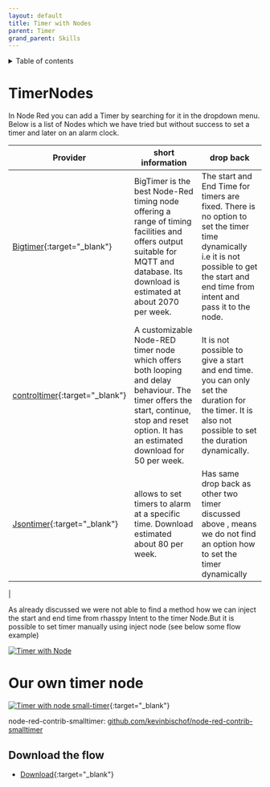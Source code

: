 ```yaml
---
layout: default
title: Timer with Nodes
parent: Timer
grand_parent: Skills
---
```


<details close markdown="block">
  <summary>
    Table of contents
  </summary>
  {: .text-delta }
1. TOC
{:toc}
</details>

# TimerNodes
In Node Red you can add a Timer by searching for it in the dropdown menu. Below is a list of Nodes which we have tried but without success to set a timer and later on an alarm clock.

|Provider | short information | drop back | 
|----------------|-------------------------------------------------------------------------------------|---------------------|
| [Bigtimer](https://flows.nodered.org/node/node-red-contrib-bigtimer){:target="_blank"}    | BigTimer is the best Node-Red timing node offering a range of timing facilities and offers output suitable for MQTT and database. Its download is estimated at about 2070 per week. |  The start and End Time for timers are fixed. There is no option to set the timer time dynamically i.e it is not possible to get the start and end time from intent and pass it to the node.| 
| [controltimer](https://flows.nodered.org/node/node-red-contrib-controltimer){:target="_blank"}   | A customizable Node-RED timer node which offers both looping and delay behaviour. The timer offers the start, continue, stop and reset option. It has an estimated download for 50 per week. |It is not possible to give a start and end time. you can only set the duration for the timer. It is also not possible to set the duration dynamically. |   
| [Jsontimer](https://flows.nodered.org/node/node-red-contrib-jsontimer){:target="_blank"}   | allows to set timers to alarm at a specific time. Download estimated about 80 per week. | Has same drop back as other two timer discussed above , means we do not find an option how to set the timer dynamically|
| 

As already discussed we were not able to find a method how we can inject the start and end time from rhasspy Intent to the timer Node.But it is possible to set timer manually using inject node (see below some flow example)

[![Timer with Node](/assets/timer_Node.PNG)](/assets/timer_Node.PNG)

# Our own timer node

[![Timer with node small-timer](/assets/timer_small-timer-flow_version2.png)](/assets/timer_small-timer-flow_version2.png){:target="_blank"}

node-red-contrib-smalltimer: [github.com/kevinbischof/node-red-contrib-smalltimer](https://github.com/kevinbischof/node-red-contrib-smalltimer)

## Download the flow
- [Download](https://github.com/th-koeln-intia/ip-sprachassistent-team4/blob/master/flows/timer_node_de.json){:target="_blank"}